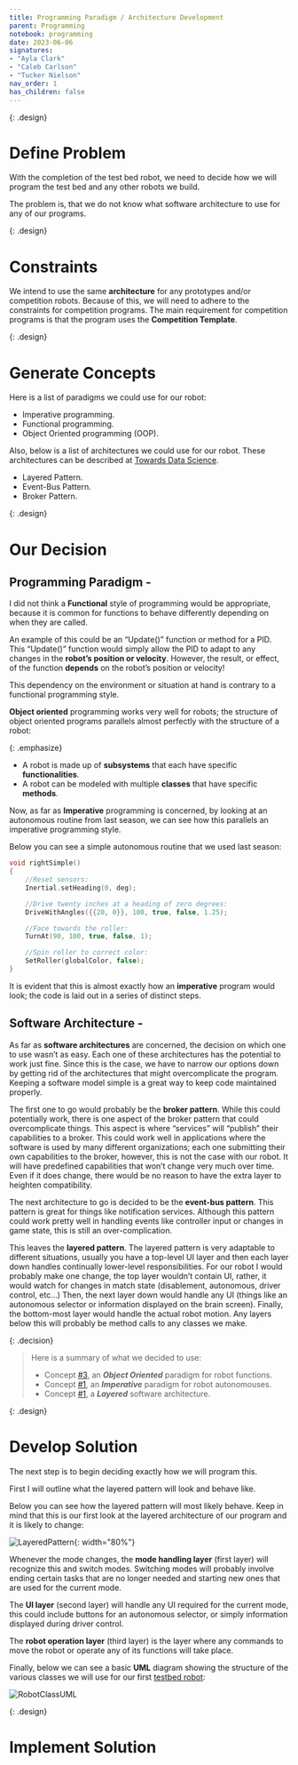 ```yaml
---
title: Programming Paradigm / Architecture Development
parent: Programming
notebook: programming
date: 2023-06-06
signatures:
- "Ayla Clark"
- "Caleb Carlson"
- "Tucker Nielson"
nav_order: 1
has_children: false
---
```


{: .design}
# Define Problem

With the completion of the test bed robot, we need to decide how we will program the test bed and any other robots we build. 

The problem is, that we do not know what software architecture to use for any of our programs.

{: .design}
# Constraints

We intend to use the same **architecture** for any prototypes and/or competition robots. Because of this, we will need to adhere to the constraints for competition programs. The main requirement for competition programs is that the program uses the **Competition Template**.

{: .design}
# Generate Concepts

Here is a list of paradigms we could use for our robot:

* Imperative programming.
* Functional programming.
* Object Oriented programming (OOP).

Also, below is a list of architectures we could use for our robot. These architectures can be described at [Towards Data Science](https://towardsdatascience.com/10-common-software-architectural-patterns-in-a-nutshell-a0b47a1e9013).

* Layered Pattern.
* Event-Bus Pattern.
* Broker Pattern.

{: .design}
# Our Decision

## Programming Paradigm -

I did not think a **Functional** style of programming would be appropriate, because it is common for functions to behave differently depending on when they are called. 

An example of this could be an “Update()” function or method for a PID. This “Update()” function would simply allow the PID to adapt to any changes in the **robot’s position or velocity**. However, the result, or effect, of the function **depends** on the robot’s position or velocity! 

This dependency on the environment or situation at hand is contrary to a functional programming style.

**Object oriented** programming works very well for robots; the structure of object oriented programs parallels almost perfectly with the structure of a robot:

{: .emphasize}
* A robot is made up of **subsystems** that each have specific **functionalities**.
* A robot can be modeled with multiple **classes** that have specific **methods**.


Now, as far as **Imperative** programming is concerned, by looking at an autonomous routine from last season, we can see how this parallels an imperative programming style.

Below you can see a simple autonomous routine that we used last season:

```cpp
void rightSimple()
{
    //Reset sensors:
    Inertial.setHeading(0, deg);

    //Drive twenty inches at a heading of zero degrees:
    DriveWithAngles({{20, 0}}, 100, true, false, 1.25);

    //Face towards the roller:
    TurnAt(90, 100, true, false, 1);

    //Spin roller to correct color:
    SetRoller(globalColor, false);
}
```

It is evident that this is almost exactly how an **imperative** program would look; the code is laid out in a series of distinct steps.

## Software Architecture -

As far as **software architectures** are concerned, the decision on which one to use wasn’t as easy. Each one of these architectures has the potential to work just fine. Since this is the case, we have to narrow our options down by getting rid of the architectures that might overcomplicate the program. Keeping a software model simple is a great way to keep code maintained properly.

The first one to go would probably be the **broker pattern**. While this could potentially work, there is one aspect of the broker pattern that could overcomplicate things. This aspect is where “services” will “publish” their capabilities to a broker. This could work well in applications where the software is used by many different organizations; each one submitting their own capabilities to the broker, however, this is not the case with our robot. It will have predefined capabilities that won’t change very much over time. Even if it does change, there would be no reason to have the extra layer to heighten compatibility.

The next architecture to go is decided to be the **event-bus pattern**. This pattern is great for things like notification services. Although this pattern could work pretty well in handling events like controller input or changes in game state, this is still an over-complication.

This leaves the **layered pattern**. The layered pattern is very adaptable to different situations, usually you have a top-level UI layer and then each layer down handles continually lower-level responsibilities. For our robot I would probably make one change, the top layer wouldn’t contain UI, rather, it would watch for changes in match state (disablement, autonomous, driver control, etc…) Then, the next layer down would handle any UI (things like an autonomous selector or information displayed on the brain screen). Finally, the bottom-most layer would handle the actual robot motion. Any layers below this will probably be method calls to any classes we make.

{: .decision}
> Here is a summary of what we decided to use:
> * Concept [#3]({{site.url}}/docs/programming/2023-06-06-ArchitureDevelopment.html#:~:text=Object%20Oriented%20programming%20(OOP).), an ***Object Oriented*** paradigm for robot functions.
> * Concept [#1]({{site.url}}/docs/programming/2023-06-06-ArchitureDevelopment.html#:~:text=Imperative%20programming.), an ***Imperative*** paradigm for robot autonomouses.
> * Concept [#1]({{site.url}}/docs/programming/2023-06-06-ArchitureDevelopment.html#:~:text=Data%20Science.-,Layered%20Pattern.,-Event%2DBus%20Pattern), a ***Layered*** software architecture.

{: .design}
# Develop Solution

The next step is to begin deciding exactly how we will program this.

First I will outline what the layered pattern will look and behave like.

Below you can see how the layered pattern will most likely behave. Keep in mind that this is our first look at the layered architecture of our program and it is likely to change:

![LayeredPattern](/assets/programming/Layered%20Architecture.png){: width="80%"}

Whenever the mode changes, the **mode handling layer** (first layer) will recognize this and switch modes. Switching modes will probably involve ending certain tasks that are no longer needed and starting new ones that are used for the current mode.

The **UI layer** (second layer) will handle any UI required for the current mode, this could include buttons for an autonomous selector, or simply information displayed during driver control.

The **robot operation layer** (third layer) is the layer where any commands to move the robot or operate any of its functions will take place.

Finally, below we can see a basic **UML** diagram showing the structure of the various classes we will use for our first [testbed robot]({{site.url}}/docs/engineering/2023-06-05-OdometryTestRig.html): 

![RobotClassUML](/assets/programming/UML%20Odometry.png)

{: .design}
# Implement Solution


